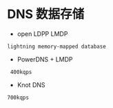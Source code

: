 # DNS 数据存储

- open LDPP LMDP
```
lightning memory-mapped database
```
- PowerDNS + LMDP
```
 400kqps
```
- Knot DNS
```
700kqps
```
